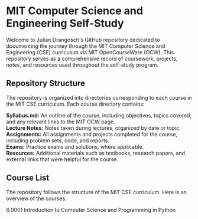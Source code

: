 # MIT Computer Science and Engineering Self-Study

Welcome to Julian Drangosch's GitHub repository dedicated to documenting the journey through the MIT Computer Science and Engineering (CSE) curriculum via MIT OpenCourseWare (OCW). This repository serves as a comprehensive record of coursework, projects, notes, and resources used throughout the self-study program.

## Repository Structure

The repository is organized into directories corresponding to each course in the MIT CSE curriculum. Each course directory contains:

**Syllabus.md:** An outline of the course, including objectives, topics covered, and any relevant links to the MIT OCW page.  
**Lecture Notes:** Notes taken during lectures, organized by date or topic.  
**Assignments:** All assignments and projects completed for the course, including problem sets, code, and reports.  
**Exams:** Practice exams and solutions, where applicable.  
**Resources:** Additional materials such as textbooks, research papers, and external links that were helpful for the course.  

## Course List

The repository follows the structure of the MIT CSE curriculum. Here is an overview of the courses:

6.0001 Introduction to Computer Science and Programming in Python
